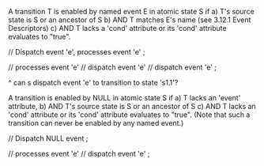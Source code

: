 A transition T is enabled by named event E in atomic state S if
    a) T's source state is S or an ancestor of S
    b) AND T matches E's name (see 3.12.1 Event Descriptors)
    c) AND T lacks a 'cond' attribute or its 'cond' attribute evaluates to "true".

<State id='s'>  // Dispatch event 'e', processes event 'e'
    <Transition event='e' target='s2'/>
</State>;

<State id='s1'> // processes event 'e'
    <State id='s'/> // dispatch event 'e'
    <Transition event='e' target='s2'/>
    <State id='s1.1'/> // dispatch event 'e'
</State>;

^ can s dispatch event 'e' to transition to state 's1.1'?

A transition is enabled by NULL in atomic state S if
    a) T lacks an 'event' attribute,
    b) AND T's source state is S or an ancestor of S
    c) AND T lacks an 'cond' attribute or its 'cond' attribute evaluates to "true". (Note that such a transition can never be enabled by any named event.)

<State id='s'>  // Dispatch NULL event
    <Transition target='s2'/>
</State>;

<State id='s1'> // processes event 'e'
    <State id='s'/> // dispatch event 'e'
    <Transition target='s2'/>
</State>;